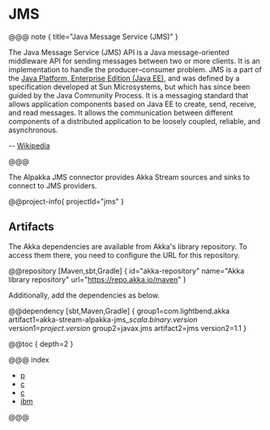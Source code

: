 # JMS

@@@ note { title="Java Message Service (JMS)" }

The Java Message Service (JMS) API is a Java message-oriented middleware API for sending messages between two or more clients. It is an implementation to handle the producer–consumer problem. JMS is a part of the [Java Platform, Enterprise Edition (Java EE)](https://docs.oracle.com/javaee/7/tutorial/jms-concepts001.htm#BNCDR), and was defined by a specification developed at Sun Microsystems, but which has since been guided by the Java Community Process. It is a messaging standard that allows application components based on Java EE to create, send, receive, and read messages. It allows the communication between different components of a distributed application to be loosely coupled, reliable, and asynchronous.

-- [Wikipedia](https://en.wikipedia.org/wiki/Java_Message_Service)

@@@

The Alpakka JMS connector provides Akka Stream sources and sinks to connect to JMS providers.

@@project-info{ projectId="jms" }

## Artifacts

The Akka dependencies are available from Akka's library repository. To access them there, you need to configure the URL for this repository.

@@repository [Maven,sbt,Gradle] {
id="akka-repository"
name="Akka library repository"
url="https://repo.akka.io/maven"
}

Additionally, add the dependencies as below.

@@dependency [sbt,Maven,Gradle] {
  group1=com.lightbend.akka
  artifact1=akka-stream-alpakka-jms_$scala.binary.version$
  version1=$project.version$
  group2=javax.jms
  artifact2=jms
  version2=1.1
}

@@toc { depth=2 }

@@@ index

* [p](producer.md)
* [c](consumer.md)
* [c](browse.md)
* [ibm](ibm-mq.md)

@@@
